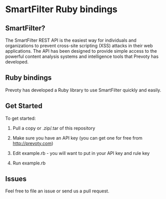 # SmartFilter Ruby bindings

## SmartFilter?

The SmartFilter REST API is the easiest way for individuals and organizations to prevent cross-site scripting (XSS) attacks in their web applications. The API has been designed to provide simple access to the powerful content analysis systems and intelligence tools that Prevoty has developed.

## Ruby bindings

Prevoty has developed a Ruby library to use SmartFilter quickly and easily. 

## Get Started

To get started:

1) Pull a copy or .zip/.tar of this repository

2) Make sure you have an API key (you can get one for free from http://prevoty.com)

3) Edit example.rb - you will want to put in your API key and rule key

4) Run example.rb

## Issues

Feel free to file an issue or send us a pull request. 